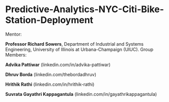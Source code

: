 # Predictive-Analytics-NYC-Citi-Bike-Station-Deployment
Mentor:

**Professor Richard Sowers**, Department of Industrial and Systems Engineering, University of Illinois at Urbana-Champaign (UIUC).
Group Members:

**Advika Pattiwar** (linkedin.com/in/advika-pattiwar)

**Dhruv Borda** (linkedin.com/thebordadhruv)

**Hrithik Rathi** (linkedin.com/in/hrithik-rathi)

**Suvrata Gayathri Kappagantula** (linkedin.com/in/gayathrikappagantula)
